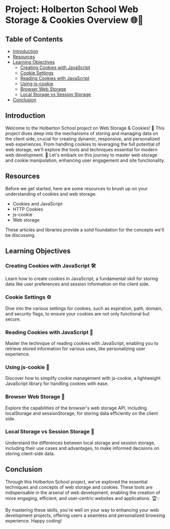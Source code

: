 # Project: Holberton School Web Storage & Cookies Overview 🌐🍪

## Table of Contents

- [Introduction](#introduction)
- [Resources](#resources)
- [Learning Objectives](#learning-objectives)
    - [Creating Cookies with JavaScript](#creating-cookies-with-javascript)
    - [Cookie Settings](#cookie-settings)
    - [Reading Cookies with JavaScript](#reading-cookies-with-javascript)
    - [Using js-cookie](#using-js-cookie)
    - [Browser Web Storage](#browser-web-storage)
    - [Local Storage vs Session Storage](#local-storage-vs-session-storage)
- [Conclusion](#conclusion)

## Introduction

Welcome to the Holberton School project on Web Storage & Cookies! 🎉 This project dives deep into the mechanisms of storing and managing data on the client side, crucial for creating dynamic, responsive, and personalized web experiences. From handling cookies to leveraging the full potential of web storage, we'll explore the tools and techniques essential for modern web development. 🚀 Let's embark on this journey to master web storage and cookie manipulation, enhancing user engagement and site functionality.

## Resources

Before we get started, here are some resources to brush up on your understanding of cookies and web storage:

- Cookies and JavaScript
- HTTP Cookies
- js-cookie
- Web storage

These articles and libraries provide a solid foundation for the concepts we'll be discussing.

## Learning Objectives

### Creating Cookies with JavaScript 🛠️

Learn how to create cookies in JavaScript, a fundamental skill for storing data like user preferences and session information on the client side.

### Cookie Settings ⚙️

Dive into the various settings for cookies, such as expiration, path, domain, and security flags, to ensure your cookies are not only functional but secure.

### Reading Cookies with JavaScript 📖

Master the technique of reading cookies with JavaScript, enabling you to retrieve stored information for various uses, like personalizing user experience.

### Using js-cookie 🍪

Discover how to simplify cookie management with js-cookie, a lightweight JavaScript library for handling cookies with ease.

### Browser Web Storage 💾

Explore the capabilities of the browser's web storage API, including localStorage and sessionStorage, for storing data efficiently on the client side.

### Local Storage vs Session Storage 🤔

Understand the differences between local storage and session storage, including their use cases and advantages, to make informed decisions on storing client-side data.

## Conclusion

Through this Holberton School project, we've explored the essential techniques and concepts of web storage and cookies. These tools are indispensable in the arsenal of web development, enabling the creation of more engaging, efficient, and user-centric websites and applications. 🏆💡

By mastering these skills, you're well on your way to enhancing your web development projects, offering users a seamless and personalized browsing experience. Happy coding!